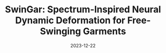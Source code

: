 ---
title: "SwinGar: Spectrum-Inspired Neural Dynamic Deformation for Free-Swinging Garments"
collection: publications
permalink: /publication/2023-swin-gar
date: 2023-12-22
venue: 'IEEE Transactions on Visualization and Computer Graphics'
link: 'https://ieeexplore.ieee.org/abstract/document/10371781'
paperurl: '/files/pdf/research/202312swingar-TVCG.pdf'
# github: 'https://github.com/GlowingHorse/NetVisCompare'
book: 'https://li-tianxing.github.io/#featured'
# zenodo: 'https://zenodo.org/badge/628158030.svg'
# researchButton: 'https://li-tianxing.github.io/#featured'
citation: '<a href="https://li-tianxing.github.io/">Tianxing Li</a>, Rui Shi, <a href="https://www.researchgate.net/scientific-contributions/Qing-Zhu-2164787753">Qing Zhu</a>, <a href="https://graphics.c.u-tokyo.ac.jp/hp/kanai/">Takashi Kanai</a>. <i>IEEE Transactions on Visualization and Computer Graphics</i>, 2023, 1-16, Online View.'
---